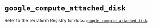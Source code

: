 # `google_compute_attached_disk`

Refer to the Terraform Registry for docs: [`google_compute_attached_disk`](https://registry.terraform.io/providers/hashicorp/google/5.45.2/docs/resources/compute_attached_disk).
